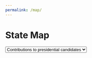 ```yaml
---
permalink: /map/
---
```


# State Map

<select id="dropdown">
  <option value="candidate" selected>Contributions to presidential candidates</option>
  <option value="party">Contributions to political parties</option>
</select>
<div style="width:1930px">
  <svg id="choropleth"></svg>
  <svg id="info"></svg>
</div>

<div id="tooltip"></div>
<div id="tooltip2"></div>

<script type="text/javascript" src="https://d3js.org/d3.v5.min.js"></script>
<script type="text/javascript" src="../lib/d3-tip.min.js"></script>
<script src="https://cdn.jsdelivr.net/npm/d3-array@3"></script>
<link type="text/css" rel="stylesheet" href="./state_map.css" media="screen" />
<script type="text/javascript" src="./state_map.js"></script>
